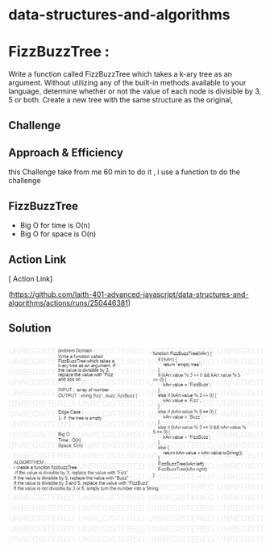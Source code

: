 
# data-structures-and-algorithms

# FizzBuzzTree    :

Write a function called FizzBuzzTree which takes a k-ary tree as an argument.
Without utilizing any of the built-in methods available to your language, determine whether or not the value of each node is divisible by 3, 5 or both. Create a new tree with the same structure as the original,


## Challenge


## Approach & Efficiency
<!-- What approach did you take? Why? What is the Big O space/time for this approach? -->
this Challenge take from me 60 min  to do it ,
i use a function to do the challenge

## FizzBuzzTree

* Big O for time is O(n) 
* Big O for space is O(n)


## Action Link 
[ Action Link]

(https://github.com/laith-401-advanced-javascript/data-structures-and-algorithms/actions/runs/250446381)




## Solution

![whiteboard](../../asset/fizz.jpg)



